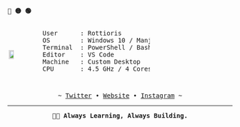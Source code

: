 <p align="left"><b><samp>🔴 🟡 🟢</samp></b></p>

<div style="display: flex; align-items: center;">
  <!-- Imagen de perfil -->
  <img src="https://avatars.githubusercontent.com/u/185826827?v=4" width="15%" align="right" />
  
  <!-- Información del usuario -->
  <div style="width: 240px;">
    <pre>
User      : Rottioris
OS        : Windows 10 / Manjaro-xfce
Terminal  : PowerShell / Bash
Editor    : VS Code
Machine   : Custom Desktop
CPU       : 4.5 GHz / 4 Cores / 8 Threads

</pre>
  </div>
</div>

<p align="center">
  <samp> 
     ~
     <a href="https://x.com/rottioris" target="_blank">Twitter</a> &#8226;
     <a href="https://rottioris.site/" target="_blank">Website</a> &#8226;
     <a href="https://www.instagram.com/rottioris/" target="_blank">Instagram</a>
     ~
  </samp>
</p>

---

<p align="center"><b><samp>👨‍💻 Always Learning, Always Building.</samp></b></p>

   

